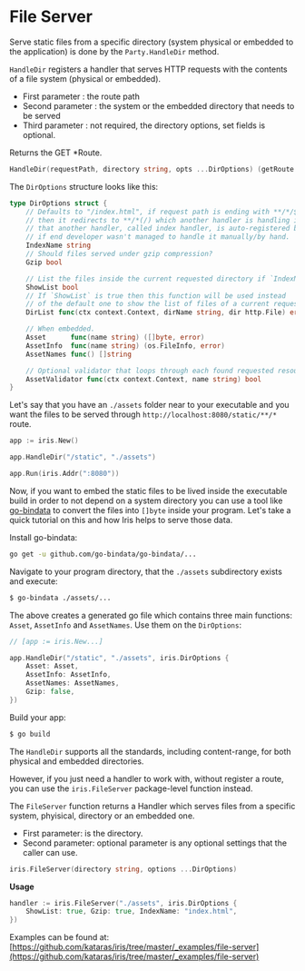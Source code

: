 # File Server

Serve static files from a specific directory (system physical or embedded to the application) is done by the `Party.HandleDir` method.

`HandleDir` registers a handler that serves HTTP requests with the contents of a file system (physical or embedded).

* First parameter  : the route path
* Second parameter : the system or the embedded directory that needs to be served
* Third parameter  : not required, the directory options, set fields is optional.

Returns the GET \*Route.

```go
HandleDir(requestPath, directory string, opts ...DirOptions) (getRoute *Route)
```

The `DirOptions` structure looks like this:

```go
type DirOptions struct {
    // Defaults to "/index.html", if request path is ending with **/*/$IndexName
    // then it redirects to **/*(/) which another handler is handling it,
    // that another handler, called index handler, is auto-registered by the framework
    // if end developer wasn't managed to handle it manually/by hand.
    IndexName string
    // Should files served under gzip compression?
    Gzip bool

    // List the files inside the current requested directory if `IndexName` not found.
    ShowList bool
    // If `ShowList` is true then this function will be used instead
    // of the default one to show the list of files of a current requested directory(dir).
    DirList func(ctx context.Context, dirName string, dir http.File) error

    // When embedded.
    Asset      func(name string) ([]byte, error)   
    AssetInfo  func(name string) (os.FileInfo, error)
    AssetNames func() []string

    // Optional validator that loops through each found requested resource.
    AssetValidator func(ctx context.Context, name string) bool
}
```

Let's say that you have an `./assets` folder near to your executable and you want the files to be served through `http://localhost:8080/static/**/*` route.

```go
app := iris.New()

app.HandleDir("/static", "./assets")

app.Run(iris.Addr(":8080"))
```

Now, if you want to embed the static files to be lived inside the executable build in order to not depend on a system directory you can use a tool like [go-bindata](https://github.com/go-bindata/go-bindata) to convert the files into `[]byte` inside your program. Let's take a quick tutorial on this and how Iris helps to serve those data.

Install go-bindata:

```bash
go get -u github.com/go-bindata/go-bindata/...
```

Navigate to your program directory, that the `./assets` subdirectory exists and execute:

```bash
$ go-bindata ./assets/...
```

The above creates a generated go file which contains three main functions: `Asset`, `AssetInfo` and `AssetNames`. Use them on the `DirOptions`:

```go
// [app := iris.New...]

app.HandleDir("/static", "./assets", iris.DirOptions {
    Asset: Asset,
    AssetInfo: AssetInfo,
    AssetNames: AssetNames,
    Gzip: false,
})
```

Build your app:

```bash
$ go build
```

The `HandleDir` supports all the standards, including content-range, for both physical and embedded directories.

However, if you just need a handler to work with, without register a route, you can use the `iris.FileServer` package-level function instead.

The `FileServer` function returns a Handler which serves files from a specific system, phyisical, directory or an embedded one.

* First parameter:  is the directory.
* Second parameter: optional parameter is any optional settings that the caller can use.

```go
iris.FileServer(directory string, options ...DirOptions)
```

**Usage**

```go
handler := iris.FileServer("./assets", iris.DirOptions {
    ShowList: true, Gzip: true, IndexName: "index.html",
})
```

Examples can be found at: [https://github.com/kataras/iris/tree/master/_examples/file-server](https://github.com/kataras/iris/tree/master/_examples/file-server)

